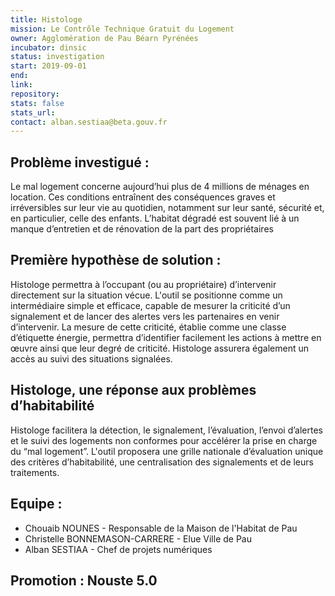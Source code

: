 ```yaml
---
title: Histologe
mission: Le Contrôle Technique Gratuit du Logement 
owner: Agglomération de Pau Béarn Pyrénées
incubator: dinsic 
status: investigation
start: 2019-09-01
end: 
link:
repository: 
stats: false 
stats_url: 
contact: alban.sestiaa@beta.gouv.fr
---
```


## Problème investigué :
Le mal logement concerne aujourd’hui plus de 4 millions de ménages en location. 
Ces conditions entraînent des conséquences graves et irréversibles sur leur vie au quotidien, notamment sur leur santé, sécurité  et, en particulier, celle des enfants. 
L’habitat dégradé est souvent lié à un manque d’entretien et de rénovation de la part des propriétaires

## Première hypothèse de solution : 
Histologe permettra à l’occupant (ou au propriétaire) d’intervenir directement sur la situation vécue. 
L'outil se positionne comme un intermédiaire simple et efficace, capable de mesurer la criticité d’un signalement 
et de lancer des alertes vers les partenaires en venir d’intervenir. La mesure de cette criticité, 
établie comme une classe d’étiquette énergie, permettra d’identifier facilement les actions à mettre en œuvre ainsi que leur degré de criticité. 
Histologe assurera également un accès au suivi des situations signalées. 

## Histologe, une réponse aux problèmes d’habitabilité  
Histologe facilitera la détection, le signalement, l’évaluation, l’envoi d’alertes et le suivi des logements non conformes pour accélérer 
la prise en charge du “mal logement”. L'outil proposera une grille nationale d’évaluation unique des critères d’habitabilité, 
une centralisation des signalements et de leurs traitements.


## Equipe : 
- Chouaib NOUNES - Responsable de la Maison de l'Habitat de Pau
- Christelle BONNEMASON-CARRERE - Elue Ville de Pau
- Alban SESTIAA - Chef de projets numériques 

## Promotion : Nouste 5.0


